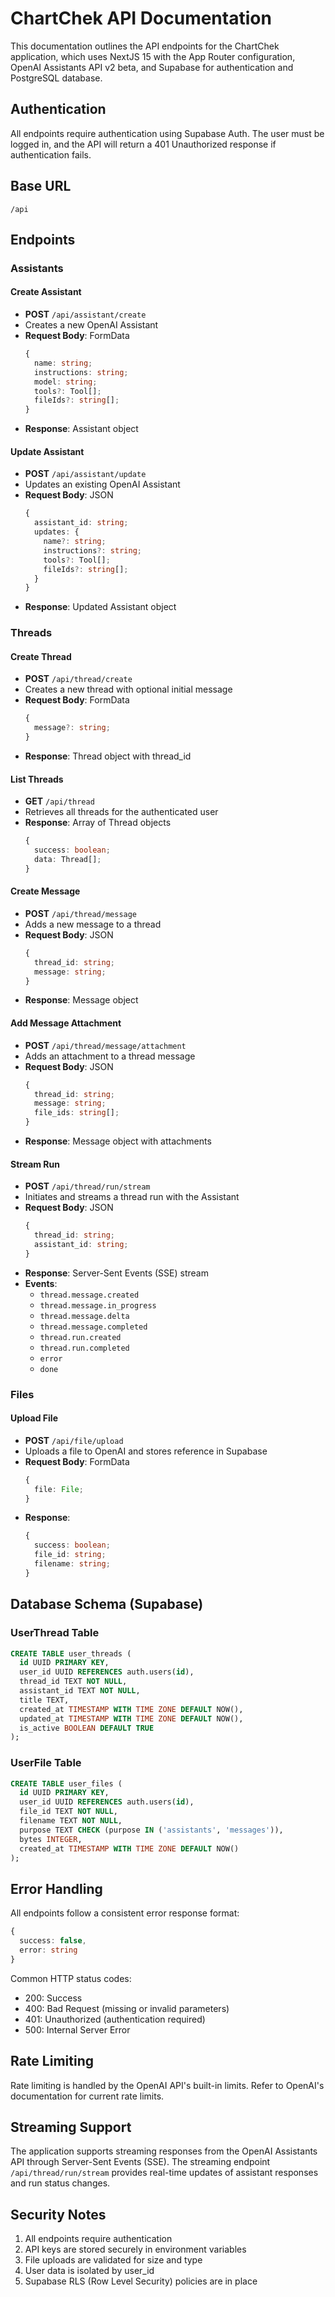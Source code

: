 # ChartChek API Documentation

This documentation outlines the API endpoints for the ChartChek application, which uses NextJS 15 with the App Router configuration, OpenAI Assistants API v2 beta, and Supabase for authentication and PostgreSQL database.

## Authentication

All endpoints require authentication using Supabase Auth. The user must be logged in, and the API will return a 401 Unauthorized response if authentication fails.

## Base URL

```
/api
```

## Endpoints

### Assistants

#### Create Assistant
- **POST** `/api/assistant/create`
- Creates a new OpenAI Assistant
- **Request Body**: FormData
  ```typescript
  {
    name: string;
    instructions: string;
    model: string;
    tools?: Tool[];
    fileIds?: string[];
  }
  ```
- **Response**: Assistant object

#### Update Assistant
- **POST** `/api/assistant/update`
- Updates an existing OpenAI Assistant
- **Request Body**: JSON
  ```typescript
  {
    assistant_id: string;
    updates: {
      name?: string;
      instructions?: string;
      tools?: Tool[];
      fileIds?: string[];
    }
  }
  ```
- **Response**: Updated Assistant object

### Threads

#### Create Thread
- **POST** `/api/thread/create`
- Creates a new thread with optional initial message
- **Request Body**: FormData
  ```typescript
  {
    message?: string;
  }
  ```
- **Response**: Thread object with thread_id

#### List Threads
- **GET** `/api/thread`
- Retrieves all threads for the authenticated user
- **Response**: Array of Thread objects
  ```typescript
  {
    success: boolean;
    data: Thread[];
  }
  ```

#### Create Message
- **POST** `/api/thread/message`
- Adds a new message to a thread
- **Request Body**: JSON
  ```typescript
  {
    thread_id: string;
    message: string;
  }
  ```
- **Response**: Message object

#### Add Message Attachment
- **POST** `/api/thread/message/attachment`
- Adds an attachment to a thread message
- **Request Body**: JSON
  ```typescript
  {
    thread_id: string;
    message: string;
    file_ids: string[];
  }
  ```
- **Response**: Message object with attachments

#### Stream Run
- **POST** `/api/thread/run/stream`
- Initiates and streams a thread run with the Assistant
- **Request Body**: JSON
  ```typescript
  {
    thread_id: string;
    assistant_id: string;
  }
  ```
- **Response**: Server-Sent Events (SSE) stream
- **Events**:
  - `thread.message.created`
  - `thread.message.in_progress`
  - `thread.message.delta`
  - `thread.message.completed`
  - `thread.run.created`
  - `thread.run.completed`
  - `error`
  - `done`

### Files

#### Upload File
- **POST** `/api/file/upload`
- Uploads a file to OpenAI and stores reference in Supabase
- **Request Body**: FormData
  ```typescript
  {
    file: File;
  }
  ```
- **Response**: 
  ```typescript
  {
    success: boolean;
    file_id: string;
    filename: string;
  }
  ```

## Database Schema (Supabase)

### UserThread Table
```sql
CREATE TABLE user_threads (
  id UUID PRIMARY KEY,
  user_id UUID REFERENCES auth.users(id),
  thread_id TEXT NOT NULL,
  assistant_id TEXT NOT NULL,
  title TEXT,
  created_at TIMESTAMP WITH TIME ZONE DEFAULT NOW(),
  updated_at TIMESTAMP WITH TIME ZONE DEFAULT NOW(),
  is_active BOOLEAN DEFAULT TRUE
);
```

### UserFile Table
```sql
CREATE TABLE user_files (
  id UUID PRIMARY KEY,
  user_id UUID REFERENCES auth.users(id),
  file_id TEXT NOT NULL,
  filename TEXT NOT NULL,
  purpose TEXT CHECK (purpose IN ('assistants', 'messages')),
  bytes INTEGER,
  created_at TIMESTAMP WITH TIME ZONE DEFAULT NOW()
);
```

## Error Handling

All endpoints follow a consistent error response format:

```typescript
{
  success: false,
  error: string
}
```

Common HTTP status codes:
- 200: Success
- 400: Bad Request (missing or invalid parameters)
- 401: Unauthorized (authentication required)
- 500: Internal Server Error

## Rate Limiting

Rate limiting is handled by the OpenAI API's built-in limits. Refer to OpenAI's documentation for current rate limits.

## Streaming Support

The application supports streaming responses from the OpenAI Assistants API through Server-Sent Events (SSE). The streaming endpoint `/api/thread/run/stream` provides real-time updates of assistant responses and run status changes.

## Security Notes

1. All endpoints require authentication
2. API keys are stored securely in environment variables
3. File uploads are validated for size and type
4. User data is isolated by user_id
5. Supabase RLS (Row Level Security) policies are in place

